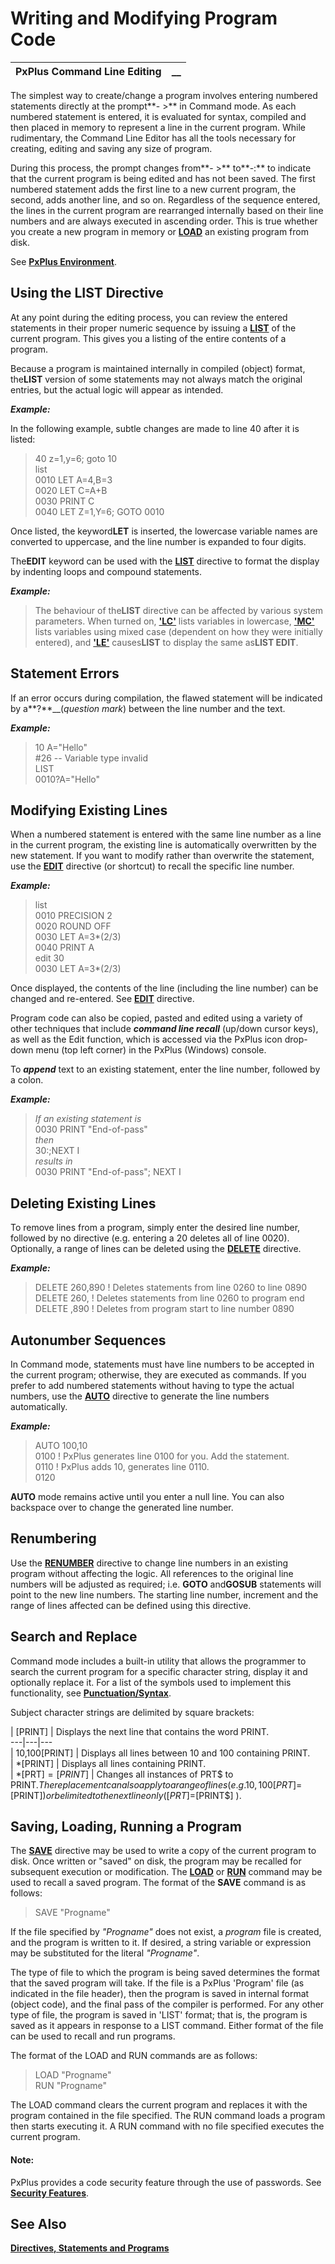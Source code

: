 # Writing and Modifying Program Code

**PxPlus Command Line Editing** |  **__**  
---|---  
  
The simplest way to create/change a program involves entering numbered statements directly at the prompt**- >** in Command mode. As each numbered statement is entered, it is evaluated for syntax, compiled and then placed in memory to represent a line in the current program. While rudimentary, the Command Line Editor has all the tools necessary for creating, editing and saving any size of program.

During this process, the prompt changes from**- >** to**-:** to indicate that the current program is being edited and has not been saved. The first numbered statement adds the first line to a new current program, the second, adds another line, and so on. Regardless of the sequence entered, the lines in the current program are rearranged internally based on their line numbers and are always executed in ascending order. This is true whether you create a new program in memory or **[LOAD](../../../directives/load.md)** an existing program from disk.

See **[PxPlus Environment](../../Getting%20Started/PxPlus%20Environment/Overview.md)**.

## Using the LIST Directive

At any point during the editing process, you can review the entered statements in their proper numeric sequence by issuing a **[LIST](../../../directives/list.md)** of the current program. This gives you a listing of the entire contents of a program.

Because a program is maintained internally in compiled (object) format, the**LIST** version of some statements may not always match the original entries, but the actual logic will appear as intended. 

**_Example:_**

In the following example, subtle changes are made to line 40 after it is listed:

> 40 z=1,y=6; goto 10   
>  list   
>  0010 LET A=4,B=3   
>  0020 LET C=A+B   
>  0030 PRINT C   
>  0040 LET Z=1,Y=6; GOTO 0010

Once listed, the keyword**LET** is inserted, the lowercase variable names are converted to uppercase, and the line number is expanded to four digits.

The**EDIT** keyword can be used with the **[LIST](../../../directives/list.md)** directive to format the display by indenting loops and compound statements.

**_Example:_**

> The behaviour of the**LIST** directive can be affected by various system parameters. When turned on, **['LC'](../../../parameters/lc.md)** lists variables in lowercase, **['MC'](../../../parameters/mc.md)** lists variables using mixed case (dependent on how they were initially entered), and **['LE'](../../../parameters/le.md)** causes**LIST** to display the same as**LIST EDIT**.

## Statement Errors

If an error occurs during compilation, the flawed statement will be indicated by a**?**__(_question mark_) between the line number and the text.

**_Example:_**

> 10 A="Hello"   
>  #26 -- Variable type invalid   
>  LIST   
>  0010?A="Hello"

## Modifying Existing Lines

When a numbered statement is entered with the same line number as a line in the current program, the existing line is automatically overwritten by the new statement. If you want to modify rather than overwrite the statement, use the **[EDIT](../../../directives/edit.md)** directive (or shortcut) to recall the specific line number.

**_Example:_**

> list   
>  0010 PRECISION 2   
>  0020 ROUND OFF   
>  0030 LET A=3*(2/3)   
>  0040 PRINT A   
>  edit 30   
>  0030 LET A=3*(2/3)

Once displayed, the contents of the line (including the line number) can be changed and re-entered. See **[EDIT](../../../directives/edit.md)** directive.

Program code can also be copied, pasted and edited using a variety of other techniques that include **_command line recall_** (up/down cursor keys), as well as the Edit function, which is accessed via the PxPlus icon drop-down menu (top left corner) in the PxPlus (Windows) console.

To **_append_** text to an existing statement, enter the line number, followed by a colon.

**_Example:_**

> _If an existing statement is_  
>  0030 PRINT "End-of-pass"  
> _then_  
>  30:;NEXT I  
>  _results in_  
>  0030 PRINT "End-of-pass"; NEXT I

## Deleting Existing Lines

To remove lines from a program, simply enter the desired line number, followed by no directive (e.g. entering a 20 deletes all of line 0020). Optionally, a range of lines can be deleted using the **[DELETE](../../../directives/delete.md)** directive.

**_Example:_**

> DELETE 260,890 ! Deletes statements from line 0260 to line 0890  
>  DELETE 260, ! Deletes statements from line 0260 to program end  
> DELETE ,890 ! Deletes from program start to line number 0890

## Autonumber Sequences

In Command mode, statements must have line numbers to be accepted in the current program; otherwise, they are executed as commands. If you prefer to add numbered statements without having to type the actual numbers, use the **[AUTO](../../../directives/auto.md)** directive to generate the line numbers automatically.

**_Example:_**

> AUTO 100,10   
>  0100 ! PxPlus generates line 0100 for you. Add the statement.   
> 0110 ! PxPlus adds 10, generates line 0110.   
>  0120

**AUTO** mode remains active until you enter a null line. You can also backspace over to change the generated line number.

## Renumbering

Use the **[RENUMBER](../../../directives/renumber.md)** directive to change line numbers in an existing program without affecting the logic. All references to the original line numbers will be adjusted as required; i.e. **GOTO** and**GOSUB** statements will point to the new line numbers. The starting line number, increment and the range of lines affected can be defined using this directive.

##  Search and Replace

Command mode includes a built-in utility that allows the programmer to search the current program for a specific character string, display it and optionally replace it. For a list of the symbols used to implement this functionality, see **[Punctuation/Syntax](../../../introduction/punctuation~syntax.md)**.

Subject character strings are delimited by square brackets:

|  [PRINT] |  Displays the next line that contains the word PRINT.  
---|---|---  
|  10,100[PRINT] |  Displays all lines between 10 and 100 containing PRINT.  
|  *[PRINT] |  Displays all lines containing PRINT.  
|  *[PRT$]=[PRINT$] |  Changes all instances of PRT$ to PRINT$. The replacement can also apply to a range of lines (e.g. 10,100[PRT$]=[PRINT$] ) or be limited to the next line only ( [PRT$]=[PRINT$] ).  
  
## Saving, Loading, Running a Program

The **[SAVE](../../../directives/save.md)** directive may be used to write a copy of the current program to disk. Once written or "saved" on disk, the program may be recalled for subsequent execution or modification. The **[LOAD](../../../directives/load.md)** or **[RUN](../../../directives/run.md)** command may be used to recall a saved program. The format of the **SAVE** command is as follows:

> SAVE "Progname"

If the file specified by _"Progname"_ does not exist, a _program_ file is created, and the program is written to it. If desired, a string variable or expression may be substituted for the literal _"Progname"_.

The type of file to which the program is being saved determines the format that the saved program will take. If the file is a PxPlus 'Program' file (as indicated in the file header), then the program is saved in internal format (object code), and the final pass of the compiler is performed. For any other type of file, the program is saved in 'LIST' format; that is, the program is saved as it appears in response to a LIST command. Either format of the file can be used to recall and run programs.

The format of the LOAD and RUN commands are as follows:

> LOAD "Progname"  
>  RUN "Progname"

The LOAD command clears the current program and replaces it with the program contained in the file specified. The RUN command loads a program then starts executing it. A RUN command with no file specified executes the current program.

#### **Note:**  
PxPlus provides a code security feature through the use of passwords. See **[Security Features](../../Appendix%20of%20Miscellaneous%20Topics/Security%20Features/Overview.md)**.

## See Also

**[Directives, Statements and Programs](../../Language%20Elements/Directives,%20Statements%20and%20Programs/Overview.md)**
